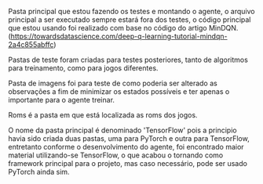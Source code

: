 Pasta principal que estou fazendo os testes e montando o agente, o arquivo principal a ser executado sempre estará fora dos testes, o código principal que estou usando foi realizado com base no código do artigo MinDQN. (https://towardsdatascience.com/deep-q-learning-tutorial-mindqn-2a4c855abffc)

Pastas de teste foram criadas para testes posteriores, tanto de algoritmos para treinamento, como para jogos diferentes. 

Pasta de imagens foi para teste de como poderia ser alterado as observações a fim de minimizar os estados possíveis e ter apenas o importante para o agente treinar. 

Roms é a pasta em que está localizada as roms dos jogos.

O nome da pasta principal é denominado 'TensorFlow' pois a principio havia sido criada duas pastas, uma para PyTorch e outra para TensorFlow, entretanto conforme o desenvolvimento do agente, foi encontrado 
maior material utilizando-se TensorFlow, o que acabou o tornando como framework principal para o projeto, mas caso necessário, pode ser usado PyTorch ainda sim.
